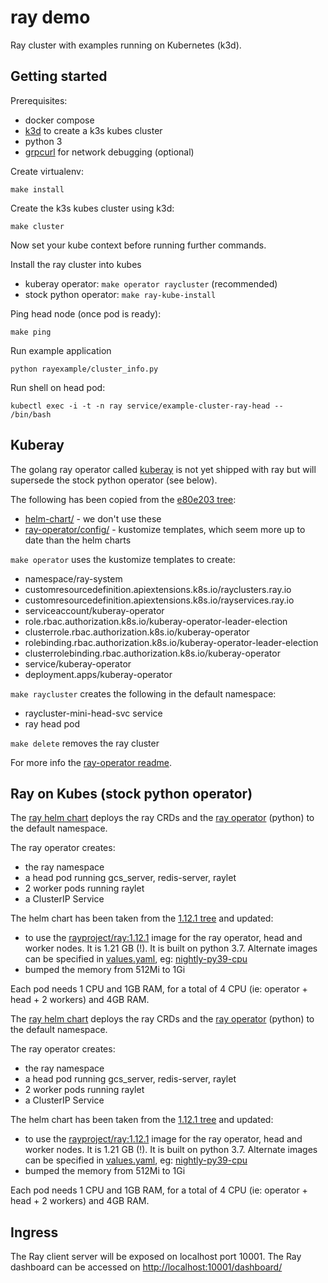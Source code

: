 # ray demo

Ray cluster with examples running on Kubernetes (k3d).

## Getting started

Prerequisites:

- docker compose
- [k3d](https://github.com/rancher/k3d) to create a k3s kubes cluster
- python 3
- [grpcurl](https://github.com/fullstorydev/grpcurl) for network debugging (optional)

Create virtualenv:

```
make install
```

Create the k3s kubes cluster using k3d:

```
make cluster
```

Now set your kube context before running further commands.

Install the ray cluster into kubes

- kuberay operator: `make operator raycluster` (recommended)
- stock python operator: `make ray-kube-install`

Ping head node (once pod is ready):

```
make ping
```

Run example application

```
python rayexample/cluster_info.py
```

Run shell on head pod:

```
kubectl exec -i -t -n ray service/example-cluster-ray-head -- /bin/bash
```

## Kuberay

The golang ray operator called [kuberay](https://github.com/ray-project/kuberay) is not yet shipped with ray but will supersede the stock python operator (see below).

The following has been copied from the [e80e203 tree](https://github.com/ray-project/kuberay/tree/e80e203):

- [helm-chart/](helm-chart/) - we don't use these
- [ray-operator/config/](ray-operator/config/) - kustomize templates, which seem more up to date than the helm charts

`make operator` uses the kustomize templates to create:

- namespace/ray-system
- customresourcedefinition.apiextensions.k8s.io/rayclusters.ray.io
- customresourcedefinition.apiextensions.k8s.io/rayservices.ray.io
- serviceaccount/kuberay-operator
- role.rbac.authorization.k8s.io/kuberay-operator-leader-election
- clusterrole.rbac.authorization.k8s.io/kuberay-operator
- rolebinding.rbac.authorization.k8s.io/kuberay-operator-leader-election
- clusterrolebinding.rbac.authorization.k8s.io/kuberay-operator
- service/kuberay-operator
- deployment.apps/kuberay-operator

`make raycluster` creates the following in the default namespace:

- raycluster-mini-head-svc service
- ray head pod

`make delete` removes the ray cluster

For more info the [ray-operator readme](https://github.com/ray-project/kuberay/tree/master/ray-operator).

## Ray on Kubes (stock python operator)

The [ray helm chart](deploy/charts/ray) deploys the ray CRDs and the [ray operator](https://github.com/ray-project/ray/tree/ray-1.12.1/python/ray/ray_operator) (python) to the default namespace.

The ray operator creates:

- the ray namespace
- a head pod running gcs_server, redis-server, raylet
- 2 worker pods running raylet
- a ClusterIP Service

The helm chart has been taken from the [1.12.1 tree](https://github.com/ray-project/ray/tree/ray-1.12.1/deploy/charts/ray) and updated:

- to use the [rayproject/ray:1.12.1](https://hub.docker.com/r/rayproject/ray) image for the ray operator, head and worker nodes. It is 1.21 GB (!). It is built on python 3.7. Alternate images can be specified in [values.yaml](deploy/charts/ray/values.yaml), eg: [nightly-py39-cpu](https://hub.docker.com/r/rayproject/ray/tags?page=1&name=nightly)
- bumped the memory from 512Mi to 1Gi

Each pod needs 1 CPU and 1GB RAM, for a total of 4 CPU (ie: operator + head + 2 workers) and 4GB RAM.

The [ray helm chart](deploy/charts/ray) deploys the ray CRDs and the [ray operator](https://github.com/ray-project/ray/tree/ray-1.12.1/python/ray/ray_operator) (python) to the default namespace.

The ray operator creates:

- the ray namespace
- a head pod running gcs_server, redis-server, raylet
- 2 worker pods running raylet
- a ClusterIP Service

The helm chart has been taken from the [1.12.1 tree](https://github.com/ray-project/ray/tree/ray-1.12.1/deploy/charts/ray) and updated:

- to use the [rayproject/ray:1.12.1](https://hub.docker.com/r/rayproject/ray) image for the ray operator, head and worker nodes. It is 1.21 GB (!). It is built on python 3.7. Alternate images can be specified in [values.yaml](deploy/charts/ray/values.yaml), eg: [nightly-py39-cpu](https://hub.docker.com/r/rayproject/ray/tags?page=1&name=nightly)
- bumped the memory from 512Mi to 1Gi

Each pod needs 1 CPU and 1GB RAM, for a total of 4 CPU (ie: operator + head + 2 workers) and 4GB RAM.

## Ingress

The Ray client server will be exposed on localhost port 10001.
The Ray dashboard can be accessed on [http://localhost:10001/dashboard/](http://localhost:10001/dashboard/)
